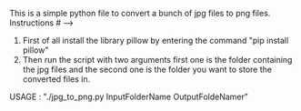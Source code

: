 This is a simple python file to convert a bunch of jpg files to png files.
Instructions # -->
1. First of all install the library pillow by entering the command "pip install pillow"
2. Then run the script with two arguments first one is the folder containing the jpg files and the second one is the folder you want to store the converted files in.

USAGE :  "./jpg_to_png.py InputFolderName OutputFoldeNamer"
  
